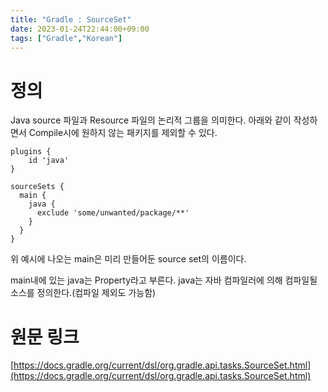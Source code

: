 ```yaml
---
title: "Gradle : SourceSet"
date: 2023-01-24T22:44:00+09:00
tags: ["Gradle","Korean"]
---
```


# 정의
Java source 파일과 Resource 파일의 논리적 그룹을 의미한다. 아래와 같이 작성하면서 Compile시에 원하지 않는 패키지를 제외할 수 있다.
```
plugins {
    id 'java'
}

sourceSets {
  main {
    java {
      exclude 'some/unwanted/package/**'
    }
  }
}
```
위 예시에 나오는 main은 미리 만들어둔 source set의 이름이다.

main내에 있는 java는 Property라고 부른다. java는 자바 컴파일러에 의해 컴파일될 소스를 정의한다.(컴파일 제외도 가능함)

# 원문 링크
[https://docs.gradle.org/current/dsl/org.gradle.api.tasks.SourceSet.html](https://docs.gradle.org/current/dsl/org.gradle.api.tasks.SourceSet.html)
